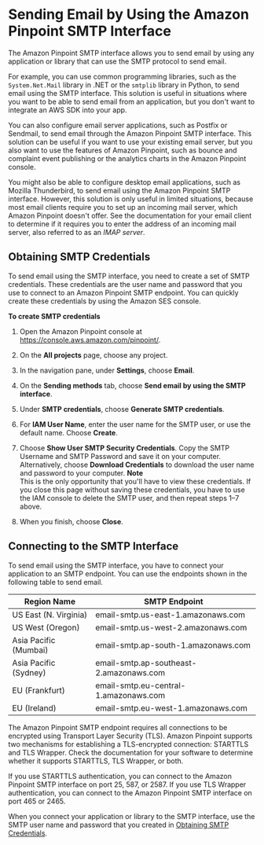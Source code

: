 # Sending Email by Using the Amazon Pinpoint SMTP Interface<a name="channels-email-send-smtp"></a>

The Amazon Pinpoint SMTP interface allows you to send email by using any application or library that can use the SMTP protocol to send email\.

For example, you can use common programming libraries, such as the `System.Net.Mail` library in \.NET or the `smtplib` library in Python, to send email using the SMTP interface\. This solution is useful in situations where you want to be able to send email from an application, but you don't want to integrate an AWS SDK into your app\.

You can also configure email server applications, such as Postfix or Sendmail, to send email through the Amazon Pinpoint SMTP interface\. This solution can be useful if you want to use your existing email server, but you also want to use the features of Amazon Pinpoint, such as bounce and complaint event publishing or the analytics charts in the Amazon Pinpoint console\.

You might also be able to configure desktop email applications, such as Mozilla Thunderbird, to send email using the Amazon Pinpoint SMTP interface\. However, this solution is only useful in limited situations, because most email clients require you to set up an incoming mail server, which Amazon Pinpoint doesn't offer\. See the documentation for your email client to determine if it requires you to enter the address of an incoming mail server, also referred to as an *IMAP server*\.

## Obtaining SMTP Credentials<a name="channels-email-send-smtp-credentials"></a>

To send email using the SMTP interface, you need to create a set of SMTP credentials\. These credentials are the user name and password that you use to connect to an Amazon Pinpoint SMTP endpoint\. You can quickly create these credentials by using the Amazon SES console\.

**To create SMTP credentials**

1. Open the Amazon Pinpoint console at [https://console\.aws\.amazon\.com/pinpoint/](https://console.aws.amazon.com/pinpoint/)\.

1. On the **All projects** page, choose any project\.

1. In the navigation pane, under **Settings**, choose **Email**\.

1. On the **Sending methods** tab, choose **Send email by using the SMTP interface**\.

1. Under **SMTP credentials**, choose **Generate SMTP credentials**\.

1. For **IAM User Name**, enter the user name for the SMTP user, or use the default name\. Choose **Create**\.

1. Choose **Show User SMTP Security Credentials**\. Copy the SMTP Username and SMTP Password and save it on your computer\. Alternatively, choose **Download Credentials** to download the user name and password to your computer\.
**Note**  
This is the only opportunity that you'll have to view these credentials\. If you close this page without saving these credentials, you have to use the IAM console to delete the SMTP user, and then repeat steps 1–7 above\.

1. When you finish, choose **Close**\.

## Connecting to the SMTP Interface<a name="channels-email-send-smtp-endpoints"></a>

To send email using the SMTP interface, you have to connect your application to an SMTP endpoint\. You can use the endpoints shown in the following table to send email\.


| Region Name | SMTP Endpoint | 
| --- | --- | 
| US East \(N\. Virginia\) | email\-smtp\.us\-east\-1\.amazonaws\.com | 
| US West \(Oregon\) | email\-smtp\.us\-west\-2\.amazonaws\.com | 
| Asia Pacific \(Mumbai\) | email\-smtp\.ap\-south\-1\.amazonaws\.com | 
| Asia Pacific \(Sydney\) | email\-smtp\.ap\-southeast\-2\.amazonaws\.com  | 
| EU \(Frankfurt\) | email\-smtp\.eu\-central\-1\.amazonaws\.com | 
| EU \(Ireland\) | email\-smtp\.eu\-west\-1\.amazonaws\.com | 

The Amazon Pinpoint SMTP endpoint requires all connections to be encrypted using Transport Layer Security \(TLS\)\. Amazon Pinpoint supports two mechanisms for establishing a TLS\-encrypted connection: STARTTLS and TLS Wrapper\. Check the documentation for your software to determine whether it supports STARTTLS, TLS Wrapper, or both\.

If you use STARTTLS authentication, you can connect to the Amazon Pinpoint SMTP interface on port 25, 587, or 2587\. If you use TLS Wrapper authentication, you can connect to the Amazon Pinpoint SMTP interface on port 465 or 2465\.

When you connect your application or library to the SMTP interface, use the SMTP user name and password that you created in [Obtaining SMTP Credentials](#channels-email-send-smtp-credentials)\.